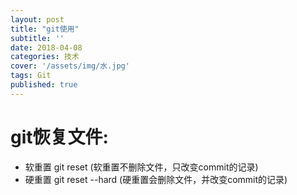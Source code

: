```yaml
---
layout: post
title: "git使用"
subtitle: ''
date: 2018-04-08
categories: 技术
cover: '/assets/img/水.jpg'
tags: Git
published: true
---
```


# git恢复文件:

  * 软重置 git reset <hash>
  (软重置不删除文件，只改变commit的记录)
  * 硬重置 git reset --hard <hash>
  (硬重置会删除文件，并改变commit的记录)
